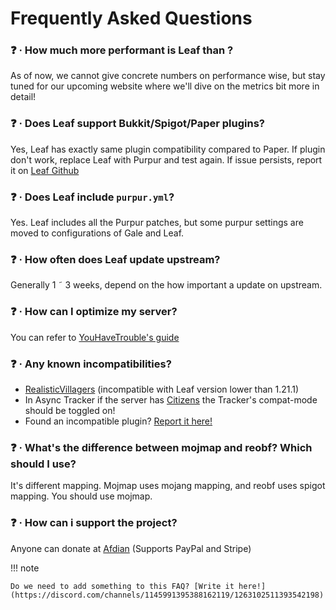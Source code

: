 # Frequently Asked Questions

### ❓ · How much more performant is Leaf than <insert any paper fork>?
As of now, we cannot give concrete numbers on performance wise, but stay tuned for our upcoming website where we'll dive on the metrics bit more in detail!

### ❓ · Does Leaf support Bukkit/Spigot/Paper plugins?
Yes, Leaf has exactly same plugin compatibility compared to Paper. If plugin don't work, replace Leaf with Purpur and test again. If issue persists, report it on [Leaf Github](<https://github.com/Winds-Studio/Leaf/issues>)

### ❓ · Does Leaf include `purpur.yml`?
Yes. Leaf includes all the Purpur patches, but some purpur settings are moved to configurations of Gale and Leaf.

### ❓ · How often does Leaf update upstream?
Generally 1 ˜ 3 weeks, depend on the how important a update on upstream.

### ❓ · How can I optimize my server?
You can refer to [YouHaveTrouble's guide](<https://github.com/YouHaveTrouble/minecraft-optimization>)

### ❓ · Any known incompatibilities?
* [RealisticVillagers](https://www.spigotmc.org/resources/realisticvillagers.105055/) (incompatible with Leaf version lower than 1.21.1)
* In Async Tracker if the server has [Citizens](https://github.com/CitizensDev/Citizens2) the Tracker's compat-mode should be toggled on!
* Found an incompatible plugin? [Report it here!](<https://github.com/Winds-Studio/Leaf/issues>)

### ❓ · What's the difference between mojmap and reobf? Which should I use?
It's different mapping. Mojmap uses mojang mapping, and reobf uses spigot mapping. You should use mojmap.

### ❓ · How can i support the project?
Anyone can donate at [Afdian](https://afdian.com/a/Dreeam) (Supports PayPal and Stripe)

!!! note

    Do we need to add something to this FAQ? [Write it here!](https://discord.com/channels/1145991395388162119/1263102511393542198)
